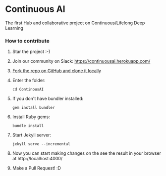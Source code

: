 # Continuous AI
The first Hub and collaborative project on Continuous/Lifelong Deep Learning

### How to contribute

1. Star the project :-)

2. Join our community on Slack: https://continuousai.herokuapp.com/

3. [Fork the repo on GitHub and clone it locally](https://help.github.com/articles/fork-a-repo/)

4. Enter the folder: 

	`cd ContinousAI`

5. If you don't have bundler installed:

	`gem install bundler`

6. Install Ruby gems:
	
	`bundle install`

7. Start Jekyll server:

	`jekyll serve --incremental`

8. Now you can start making changes on the see the result in your browser at  http://localhost:4000/

9. Make a Pull Request! :D
